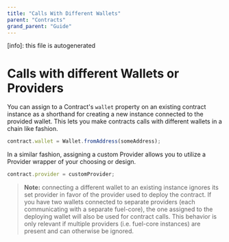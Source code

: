 ```yaml
---
title: "Calls With Different Wallets"
parent: "Contracts"
grand_parent: "Guide"
---
```


[info]: this file is autogenerated
# Calls with different Wallets or Providers

You can assign to a Contract's `wallet` property on an existing contract instance as a shorthand for creating a new instance connected to the provided wallet. This lets you make contracts calls with different wallets in a chain like fashion.

```typescript
contract.wallet = Wallet.fromAddress(someAddress);
```

In a similar fashion, assigning a custom Provider allows you to utilize a Provider wrapper of your choosing or design.

```typescript
contract.provider = customProvider;
```

> **Note:** connecting a different wallet to an existing instance ignores its set provider in favor of the provider used to deploy the contract. If you have two wallets connected to separate providers (each communicating with a separate fuel-core), the one assigned to the deploying wallet will also be used for contract calls. This behavior is only relevant if multiple providers (i.e. fuel-core instances) are present and can otherwise be ignored.
